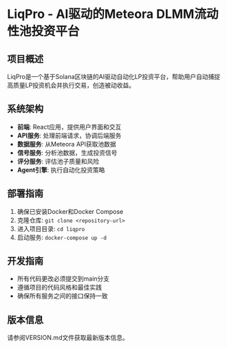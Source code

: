 # LiqPro - AI驱动的Meteora DLMM流动性池投资平台

## 项目概述
LiqPro是一个基于Solana区块链的AI驱动自动化LP投资平台，帮助用户自动捕捉高质量LP投资机会并执行交易，创造被动收益。

## 系统架构
- **前端**: React应用，提供用户界面和交互
- **API服务**: 处理前端请求，协调后端服务
- **数据服务**: 从Meteora API获取池数据
- **信号服务**: 分析池数据，生成投资信号
- **评分服务**: 评估池子质量和风险
- **Agent引擎**: 执行自动化投资策略

## 部署指南
1. 确保已安装Docker和Docker Compose
2. 克隆仓库: `git clone <repository-url>`
3. 进入项目目录: `cd liqpro`
4. 启动服务: `docker-compose up -d`

## 开发指南
- 所有代码更改必须提交到main分支
- 遵循项目的代码风格和最佳实践
- 确保所有服务之间的接口保持一致

## 版本信息
请参阅VERSION.md文件获取最新版本信息。
